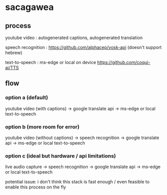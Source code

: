 # sacagawea

## process

youtube video : autogenerated captions, autogenerated translation

speech recognition : https://github.com/alphacep/vosk-api (doesn't support hebrew)

text-to-speech : ms-edge or local on device https://github.com/coqui-ai/TTS

## flow

### option a (default)

youtube video (with captions) -> google translate api -> ms-edge or local text-to-speech

### option b (more room for error)

youtube video (without captions) -> speech recognition -> google translate api -> ms-edge or local text-to-speech

### option c (ideal but hardware / api limitations)

live audio capture -> speech recognition -> google translate api -> ms-edge or local text-to-speech

potential issue: i don't think this stack is fast enough / even feasible to enable this process on the fly

